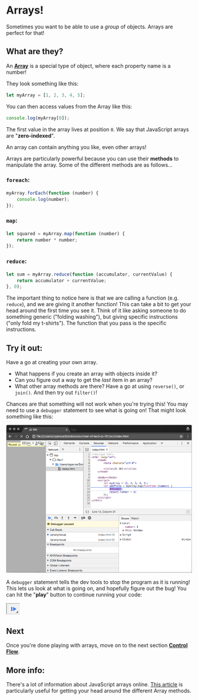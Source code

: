 # Arrays!

Sometimes you want to be able to use a *group* of objects. Arrays are perfect for that!

## What are they?

An [**Array**](https://developer.mozilla.org/en-US/docs/Web/JavaScript/Reference/Global_Objects/Array) is a special type of object, where each property name is a number!

They look something like this:

```javascript
let myArray = [1, 2, 3, 4, 5];
```

You can then access values from the Array like this:

```javascript
console.log(myArray[0]);
```

The first value in the array lives at position `0`. We say that JavaScript arrays are "**zero-indexed**".

An array can contain anything you like, even other arrays!

Arrays are particularly powerful because you can use their **methods** to manipulate the array. Some of the different methods are as follows...

### `foreach`:

```javascript
myArray.forEach(function (number) {
    console.log(number);
});
```

### `map`:

```javascript
let squared = myArray.map(function (number) {
    return number * number;
});
```

### `reduce`:

```javascript
let sum = myArray.reduce(function (accumulator, currentValue) {
    return accumulator + currentValue;
}, 0);
```

The important thing to notice here is that we are calling a function (e.g. `reduce`), and we are giving it another function! This can take a bit to get your head around the first time you see it. Think of it like asking someone to do something generic ("folding washing"), but giving specific instructions ("only fold my t-shirts"). The function that you pass is the specific instructions.

## Try it out:

Have a go at creating your own array.

* What happens if you create an array with objects inside it?
* Can you figure out a way to get the *last* item in an array?
* What other array methods are there? Have a go at using `reverse()`, or `join()`. And then try out `filter()`!

Chances are that something will not work when you're trying this! You may need to use a `debugger` statement to see what is going on! That might look something like this:

![Image showing an example of a debugger statement](../images/debugger.png)

A `debugger` statement tells the dev tools to stop the program as it is running! This lets us look at what is going on, and hopefully figure out the bug! You can hit the "**play**" button to continue running your code:

![Image showing the "play" button](../images/play.png)

## Next

Once you're done playing with arrays, move on to the next section [**Control Flow**](./10%20-%20Control%20flow.md).

## More info:

There's a lot of information about JavaScript arrays online. [This article](https://medium.com/learning-new-stuff/5-array-methods-all-javascript-beginners-should-know-48b5795d77f8) is particularly useful for getting your head around the different Array methods.
